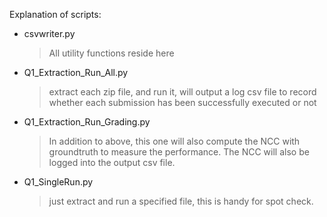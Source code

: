 Explanation of scripts: 

- csvwriter.py

  > All utility functions reside here

- Q1_Extraction_Run_All.py

  > extract each zip file, and run it, will output a log csv file to record whether each submission has been successfully executed or not

- Q1_Extraction_Run_Grading.py

  > In addition to above, this one will also compute the NCC with groundtruth to measure the performance. The NCC will also be logged into the output csv file.

- Q1_SingleRun.py

  > just extract and run a specified file, this is handy for spot check.